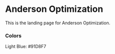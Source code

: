 
# Anderson Optimization

This is the landing page for Anderson Optimization.  


### Colors

Light Blue: #91D8F7